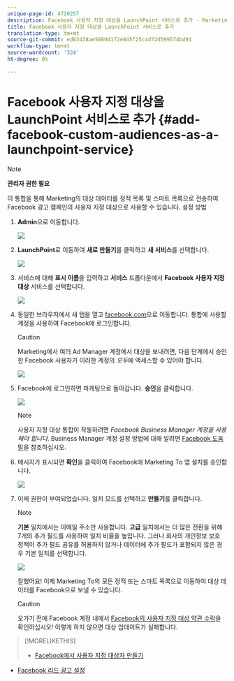 ```yaml
---
unique-page-id: 4720257
description: Facebook 사용자 지정 대상을 LaunchPoint 서비스로 추가 - Marketing To Docs - 제품 설명서
title: Facebook 사용자 지정 대상을 LaunchPoint 서비스로 추가
translation-type: tm+mt
source-git-commit: ed83438ae5660d172e845f25c4d72d599574bd91
workflow-type: tm+mt
source-wordcount: '324'
ht-degree: 0%

---
```



# Facebook 사용자 지정 대상을 LaunchPoint 서비스로 추가 {#add-facebook-custom-audiences-as-a-launchpoint-service}

>[!NOTE]
>
>**관리자 권한 필요**

이 통합을 통해 Marketing의 대상 데이터를 정적 목록 및 스마트 목록으로 전송하여 Facebook 광고 캠페인의 사용자 지정 대상으로 사용할 수 있습니다. 설정 방법

1. **Admin**&#x200B;으로 이동합니다.

   ![](assets/image2016-11-29-10-3a50-3a29.png)

1. **LaunchPoint**&#x200B;로 이동하여 **새로 만들기**&#x200B;를 클릭하고 **새 서비스**&#x200B;를 선택합니다.

   ![](assets/image2016-11-29-10-3a51-3a11.png)

1. 서비스에 대해 **표시 이름**&#x200B;을 입력하고 **서비스** 드롭다운에서 **Facebook 사용자 지정 대상** 서비스를 선택합니다.

   ![](assets/image2016-11-29-12-3a51-3a8.png)

1. 동일한 브라우저에서 새 탭을 열고 [facebook.com](http://www.facebook.com/)으로 이동합니다. 통합에 사용할 계정을 사용하여 Facebook에 로그인합니다.

   >[!CAUTION]
   >
   >Marketing에서 여러 Ad Manager 계정에서 대상을 보내려면, 다음 단계에서 승인한 Facebook 사용자가 이러한 계정의 *모두*&#x200B;에 액세스할 수 있어야 합니다.

   ![](assets/image2016-11-29-10-3a52-3a29.png)

1. Facebook에 로그인하면 마케팅으로 돌아갑니다. **승인**&#x200B;을 클릭합니다.

   ![](assets/fb-custom-authorize-hand.png)

   >[!NOTE]
   >
   >사용자 지정 대상 통합이 작동하려면 _Facebook Business Manager 계정을 사용해야 합니다._ Business Manager 계정 설정 방법에 대해 알려면 [Facebook 도움말](https://www.facebook.com/business/help/1710077379203657)을 참조하십시오.

1. 메시지가 표시되면 **확인**&#x200B;을 클릭하여 Facebook에 Marketing To 앱 설치를 승인합니다.

   ![](assets/image2016-11-29-10-3a56-3a3.png)

1. 이제 권한이 부여되었습니다. 일치 모드를 선택하고 **만들기**&#x200B;를 클릭합니다.

   >[!NOTE]
   >
   >**기본** 일치에서는 이메일 주소만 사용합니다. **고급** 일치에서는 더 많은 전환을 위해 7개의 추가 필드를 사용하여 일치 비율을 높입니다. 그러나 회사의 개인정보 보호 정책이 추가 필드 공유를 허용하지 않거나 데이터에 추가 필드가 포함되지 않은 경우 기본 일치를 선택합니다.

   ![](assets/fb-custom-adv-matching-hands.png)

   잘했어요! 이제 Marketing To의 모든 정적 또는 스마트 목록으로 이동하여 대상 데이터를 Facebook으로 보낼 수 있습니다.

   >[!CAUTION]
   >
   >오가기 전에 Facebook 계정 내에서 [Facebook의 사용자 지정 대상 약관 수락](https://www.facebook.com/ads/manage/customaudiences/tos.php)을 확인하십시오! 이렇게 하지 않으면 대상 업데이트가 실패합니다.

>[!MORELIKETHIS]
>
>* [Facebook에서 사용자 지정 대상자 만들기](/help/marketo/product-docs/demand-generation/facebook/create-a-custom-audience-in-facebook.md)
   >
   >
* [Facebook 리드 광고 설정](/help/marketo/product-docs/demand-generation/facebook/set-up-facebook-lead-ads.md)

